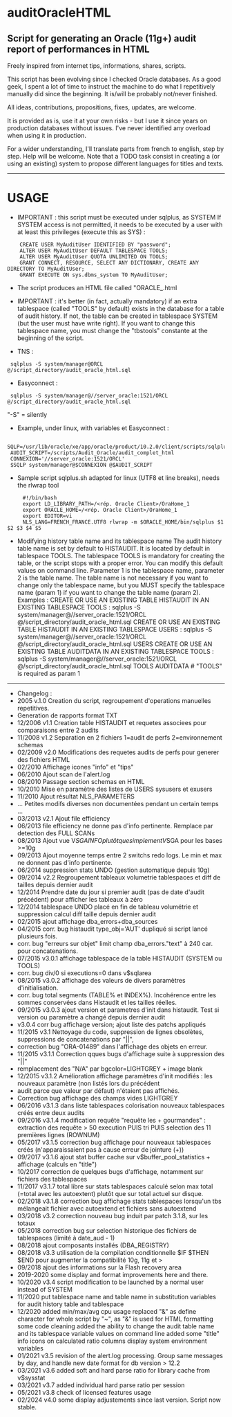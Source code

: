 # auditOracleHTML
Script for generating an Oracle (11g+) audit report of performances in HTML
----------------------------------
Freely inspired from internet tips, informations, shares, scripts.

This script has been evolving since I checked Oracle databases. As a good geek, I spent a lot of time to instruct the machine to do what I repetitively manually did since the beginning.
It is/will be probably not/never finished.

All ideas, contributions, propositions, fixes, updates, are welcome.

It is provided as is, use it at your own risks - but I use it since years on production databases without issues. I've never identified any overload when using it in production.

For a wider understanding, I'll translate parts from french to english, step by step. Help will be welcome. Note that a TODO task consist in creating a (or using an existing) system to propose different languages for titles and texts.

----------------------------------
# USAGE
* IMPORTANT : this script must be executed under sqlplus, as SYSTEM
  If SYSTEM access is not permitted, it needs to be executed by a user with at least this privileges (execute this as SYS) :
```
    CREATE USER MyAuditUser IDENTIFIED BY "password";
    ALTER USER MyAuditUser DEFAULT TABLESPACE TOOLS;
    ALTER USER MyAuditUser QUOTA UNLIMITED ON TOOLS;
    GRANT CONNECT, RESOURCE, SELECT ANY DICTIONARY, CREATE ANY DIRECTORY TO MyAuditUser;
    GRANT EXECUTE ON sys.dbms_system TO MyAuditUser;
```
* The script produces an HTML file called "ORACLE_<SID>_<hostname>_<date>.html

* IMPORTANT : it's better (in fact, actually mandatory) if an extra tablespace (called "TOOLS" by default) exists in the database for a table of audit history. If not, the table can be created in tablespace SYSTEM (but the user must have write right).
If you want to change this tablespace name, you must change the "tbstools" constante at the beginning of the script.

* TNS :
```
 sqlplus -S system/manager@ORCL @/script_directory/audit_oracle_html.sql
```
* Easyconnect :
```
 sqlplus -S system/manager@//server_oracle:1521/ORCL @/script_directory/audit_oracle_html.sql
```
"-S" = silently

* Example, under linux, with variables et Easyconnect :
```
 SQLP=/usr/lib/oracle/xe/app/oracle/product/10.2.0/client/scripts/sqlplus.sh
 AUDIT_SCRIPT=/scripts/Audit_Oracle/audit_complet_html
 CONNEXION='//server_oracle:1521/ORCL'
 $SQLP system/manager@$CONNEXION @$AUDIT_SCRIPT
```

* Sample script sqlplus.sh adapted for linux (UTF8 et line breaks), needs the rlwrap tool
```
     #!/bin/bash
     export LD_LIBRARY_PATH=/<rép. Oracle Client>/OraHome_1
     export ORACLE_HOME=/<rép. Oracle Client>/OraHome_1
     export EDITOR=vi
     NLS_LANG=FRENCH_FRANCE.UTF8 rlwrap -m $ORACLE_HOME/bin/sqlplus $1 $2 $3 $4 $5
```

* Modifying history table name and its tablespace name
The audit history table name is set by default to HISTAUDIT. It is located by default in tablespace TOOLS.
The tablespace TOOLS is mandatory for creating the table, or the script stops with a proper error.
You can modify this default values on command line. Parameter 1 is the tablespace name, parameter 2 is the table name.
The table name is not necessary if you want to change only the tablespace name, but you MUST specify the tablespace name (param 1) if you want to change the table name (param 2).
Examples :
CREATE OR USE AN EXISTING TABLE HISTAUDIT IN AN EXISTING TABLESPACE TOOLS :
sqlplus -S system/manager@//server_oracle:1521/ORCL @/script_directory/audit_oracle_html.sql
CREATE OR USE AN EXISTING TABLE HISTAUDIT IN AN EXISTING TABLESPACE USERS :
sqlplus -S system/manager@//server_oracle:1521/ORCL @/script_directory/audit_oracle_html.sql USERS
CREATE OR USE AN EXISTING TABLE AUDITDATA IN AN EXISTING TABLESPACE TOOLS :
sqlplus -S system/manager@//server_oracle:1521/ORCL @/script_directory/audit_oracle_html.sql TOOLS AUDITDATA # "TOOLS" is required as param 1

----------------------
* Changelog :
* 2005 v.1.0 Creation du script, regroupement d'operations manuelles repetitives.
* Generation de rapports format TXT
* 12/2006 v1.1 Creation table HISTAUDIT et requetes associees pour comparaisons entre 2 audits
* 11/2008 v1.2 Separation en 2 fichiers 1=audit de perfs 2=environnement schemas
* 02/2009 v2.0 Modifications des requetes audits de perfs pour generer des fichiers HTML
* 02/2010 Affichage icones "info" et "tips" 
* 06/2010 Ajout scan de l'alert.log
* 08/2010 Passage section schemas en HTML
* 10/2010 Mise en paramètre des listes de USERS sysusers et exusers
* 11/2010 Ajout résultat NLS_PARAMETERS
* ... Petites modifs diverses non documentées pendant un certain temps ...
* 03/2013 v2.1 Ajout file efficiency
* 06/2013 file efficiency ne donne pas d'info pertinente. Remplace par detection des FULL SCANs
* 08/2013 Ajout vue V$SGAINFO plutôt que simplement V$SGA pour les bases >=10g
* 09/2013 Ajout moyenne temps entre 2 switchs redo logs. Le min et max ne donnent pas d'info pertinente.
* 06/2014 suppression stats UNDO (gestion automatique depuis 10g)
* 09/2014 v2.2 Regroupement tableaux volumetrie tablespaces et diff de tailles depuis dernier audit
* 12/2014 Prendre date du jour si premier audit (pas de date d'audit précédent) pour afficher les tableaux à zéro
* 12/2014 tablespace UNDO placé en fin de tableau volumétrie et suppression calcul diff taille depuis dernier audit
* 02/2015 ajout affichage dba_errors+dba_sources
* 04/2015 corr. bug histaudit type_obj='AUT' dupliqué si script lancé plusieurs fois.
* corr. bug "erreurs sur objet" limit champ dba_errors."text" à 240 car. pour concatenations.
* 07/2015 v3.0.1 affichage tablespace de la table HISTAUDIT (SYSTEM ou TOOLS)
* corr. bug div/0 si executions=0 dans v$sqlarea
* 08/2015 v3.0.2 affichage des valeurs de divers paramètres d'initialisation.
* corr. bug total segments (TABLE% et INDEX%). Incohérence entre les sommes conservées dans Histaudit et les tailles réelles.
* 09/2015 v3.0.3 ajout version et parametres d'init dans histaudit. Test si version ou paramètre a changé depuis dernier audit
* v3.0.4 corr bug affichage version; ajout liste des patchs appliqués
* 11/2015 v3.1 Nettoyage du code, suppression de lignes obsolètes, suppressions de concatenations par "||",
* correction bug "ORA-01489" dans l'affichage des objets en erreur.
* 11/2015 v3.1.1 Correction qques bugs d'affichage suite à suppression des "||"
* remplacement des "N/A" par bgcolor=LIGHTGREY + image blank
* 12/2015 v3.1.2 Amélioration affichage paramètres d'init modifiés : les nouveaux paramètre (non listés lors du précédent
* audit parce que valeur par défaut) n'étaient pas affichés.
* Correction bug affichage des champs vides LIGHTGREY
* 06/2016 v3.1.3 dans liste tablespaces colorisation nouveaux tablespaces créés entre deux audits
* 09/2016 v3.1.4 modification requête "requête les + gourmandes" : extraction des requête > 50 execution PUIS tri PUIS selection des 11 premières lignes (ROWNUM)
* 05/2017 v3.1.5 correction bug affichage pour nouveaux tablespaces créés (n'apparaissaient pas à cause erreur de jointure (+))
* 09/2017 v3.1.6 ajout stat buffer cache sur v$buffer_pool_statistics + affichage (calculs en "title")
* 10/2017 correction de quelques bugs d'affichage, notamment sur fichiers des tablespaces
* 11/2017 v3.1.7 total libre sur stats tablespaces calculé selon max total (=total avec les autoextent) plutôt que sur total actuel sur disque.
* 02/2018 v3.1.8 correction bug affichage stats tablespaces lorsqu'un tbs mélangeait fichier avec autoextend et fichiers sans autoextend
* 03/2018 v3.2 correction nouveau bug induit par patch 3.1.8, sur les totaux
* 05/2018 correction bug sur selection historique des fichiers de tablespaces (limité à date_aud - 1)
* 08/2018 ajout composants installés (DBA_REGISTRY)
* 08/2018 v3.3 utilisation de la compilation conditionnelle $IF $THEN $END pour augmenter la compatibilité 10g, 11g et >
* 09/2018 ajout des informations sur la Flash recovery area
* 2019-2020 some display and format improvements here and there.
* 10/2020 v3.4 script modification to be launched by a normal user instead of SYSTEM
* 11/2020 put tablespace name and table name in substitution variables for audit history table and tablespace
* 12/2020 added min/max/avg cpu usage
  replaced "&" as define character for whole script by "~", as "&" is used for HTML formatting
  some code cleaning
  added the ability to change the audit table name and its tablespace variable values on command line
  added some "title" info icons on calculated ratio columns
  display system environment variables
* 01/2021 v3.5 revision of the alert.log processing. Group same messages by day, and handle new date format for db version > 12.2
* 03/2021 v3.6 added soft and hard parse ratio for library cache from v$sysstat
* 03/2021 v3.7 added individual hard parse ratio per session
* 05/2021 v3.8 check of licensed features usage
* 02/2024 v4.0 some display adjustements since last version. Script now stable.
